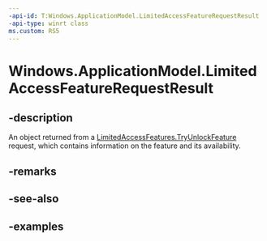 ```yaml
---
-api-id: T:Windows.ApplicationModel.LimitedAccessFeatureRequestResult
-api-type: winrt class
ms.custom: RS5
---
```


<!-- Class syntax.
public class LimitedAccessFeatureRequestResult 
-->

# Windows.ApplicationModel.LimitedAccessFeatureRequestResult

## -description

An object returned from a [LimitedAccessFeatures.TryUnlockFeature](limitedaccessfeatures_tryunlockfeature_180193416.md) request, which contains information on the feature and its availability.

## -remarks

## -see-also

## -examples

